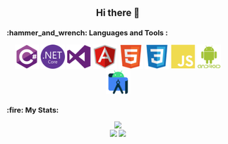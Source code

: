 <h2 align="center">Hi there 👋</h2>

<h3> :hammer_and_wrench: Languages and Tools :</h3>
<div align="center">
  <img src="images/csharp.svg" width="55" height="55">
  <img src="images/net.svg" width="55" height="55">
  <img src="images/visualstudio.svg" width="55" height="55">
  <img src="images/angularjs.svg" width="55" height="55">
  <img src="images/html.svg" width="55" height="55">
  <img src="images/css.svg" width="55" height="55">
  <img src="images/js.svg" width="55" height="55">
  <img src="images/android.svg" width="55" height="55">
  <img src="images/androidstudio.svg" width="55" height="55">
</div>


<h3>:fire: My Stats:</h3> 

<div  align="center">
  <div>
    <div>
      <picture>
      <source
        srcset="http://github-readme-streak-stats.herokuapp.com?user=ch-tima&theme=dark&hide_border=true&background=EBEBEB00"
        media="(prefers-color-scheme: dark)"/>
      <source
        srcset="http://github-readme-streak-stats.herokuapp.com?user=ch-tima&hide_border=true&card_width=100&background=EBEBEB00"
        media="(prefers-color-scheme: light)"/>
      <img src="https://github-readme-streak-stats.herokuapp.com/?user=ch-tima&hide_border=true" />
    </picture>
    </div>
  </div> 
  
  
  <div>
    <picture>
    <source
      srcset="https://github-readme-stats.vercel.app/api?username=ch-tima&show_icons=true&theme=dark&hide_border=true&bg_color=00000000"
      media="(prefers-color-scheme: dark)"/>
    <source
      srcset="https://github-readme-stats.vercel.app/api?username=ch-tima&show_icons=true&hide_border=true&bg_color=00000000"
      media="(prefers-color-scheme: light), (prefers-color-scheme: no-preference)"/>
    <img src="https://github-readme-stats.vercel.app/api?username=ch-tima&show_icons=true&hide_border=true&bg_color=00000000" />
  </picture>
  
  <picture>
    <source
      srcset="https://github-readme-stats.vercel.app/api/top-langs/?username=ch-tima&theme=dark&layout=compact&hide_border=true&bg_color=00000000"
      media="(prefers-color-scheme: dark)"/>
    <source
      srcset="https://github-readme-stats.vercel.app/api/top-langs/?username=ch-tima&layout=compact&hide_border=true&bg_color=00000000"
      media="(prefers-color-scheme: light), (prefers-color-scheme: no-preference)"/>
     <img src="https://github-readme-stats.vercel.app/api/top-langs/?username=ch-tima&layout=compact&hide_border=true&bg_color=00000000">
  </picture>
  </div>
  
</div>
